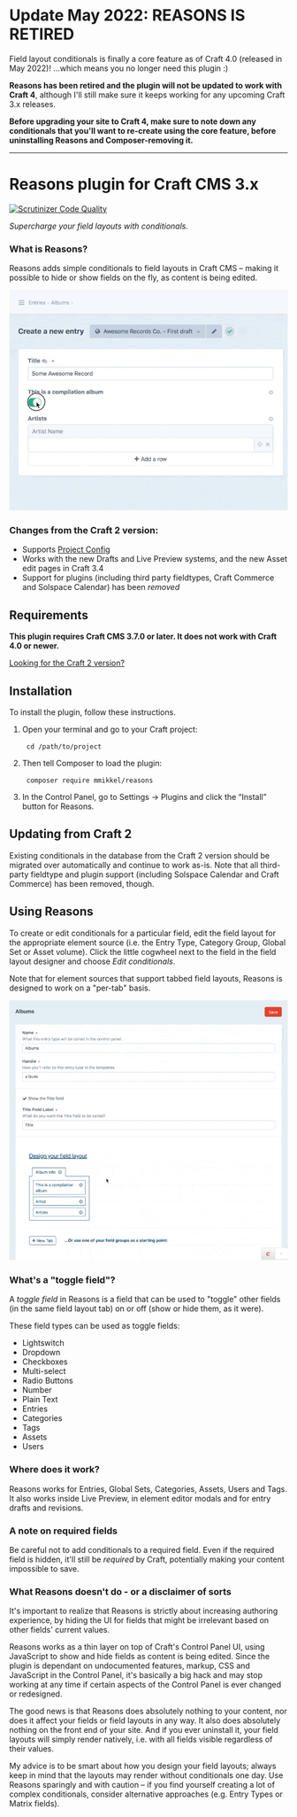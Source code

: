 # Update May 2022: REASONS IS RETIRED

Field layout conditionals is finally a core feature as of Craft 4.0 (released in May 2022)! ...which means you no longer need this plugin :)    

**Reasons has been retired and the plugin will not be updated to work with Craft 4**, although I'll still make sure it keeps working for any upcoming Craft 3.x releases.  

**Before upgrading your site to Craft 4, make sure to note down any conditionals that you'll want to re-create using the core feature, before uninstalling Reasons and Composer-removing it.**

_______

# Reasons plugin for Craft CMS 3.x  

[![Scrutinizer Code Quality](https://scrutinizer-ci.com/g/mmikkel/Reasons-Craft3/badges/quality-score.png?b=master)](https://scrutinizer-ci.com/g/mmikkel/Reasons-Craft3/?branch=master)

_Supercharge your field layouts with conditionals._  

### What is Reasons?

Reasons adds simple conditionals to field layouts in Craft CMS – making it possible to hide or show fields on the fly, as content is being edited.  

![Using a Lightswitch to toggle between two different fields](resources/demo.gif)  

### Changes from the Craft 2 version:  

* Supports [Project Config](https://docs.craftcms.com/v3/project-config.html)  
* Works with the new Drafts and Live Preview systems, and the new Asset edit pages in Craft 3.4  
* Support for plugins (including third party fieldtypes, Craft Commerce and Solspace Calendar) has been *removed*  

## Requirements

**This plugin requires Craft CMS 3.7.0 or later. It does not work with Craft 4.0 or newer.**

[Looking for the Craft 2 version?](https://github.com/mmikkel/Reasons-Craft)

## Installation

To install the plugin, follow these instructions.

1. Open your terminal and go to your Craft project:

        cd /path/to/project

2. Then tell Composer to load the plugin:

        composer require mmikkel/reasons

3. In the Control Panel, go to Settings → Plugins and click the “Install” button for Reasons.

## Updating from Craft 2

Existing conditionals in the database from the Craft 2 version should be migrated over automatically and continue to work as-is. Note that all third-party fieldtype and plugin support (including Solspace Calendar and Craft Commerce) has been removed, though.  

## Using Reasons

To create or edit conditionals for a particular field, edit the field layout for the appropriate element source (i.e. the Entry Type, Category Group, Global Set or Asset volume). Click the little cogwheel next to the field in the field layout designer and choose _Edit conditionals_.  

Note that for element sources that support tabbed field layouts, Reasons is designed to work on a "per-tab" basis.  

![Setting up conditionals using the built-in field layout designer](resources/demo2.gif)  

### What's a "toggle field"?

A _toggle field_ in Reasons is a field that can be used to "toggle" other fields (in the same field layout tab) on or off (show or hide them, as it were).  

These field types can be used as toggle fields:  

* Lightswitch
* Dropdown
* Checkboxes
* Multi-select
* Radio Buttons
* Number
* Plain Text
* Entries
* Categories
* Tags
* Assets
* Users

### Where does it work?

Reasons works for Entries, Global Sets, Categories, Assets, Users and Tags. It also works inside Live Preview, in element editor modals and for entry drafts and revisions.  

### A note on required fields

Be careful not to add conditionals to a required field. Even if the required field is hidden, it'll still be _required_ by Craft, potentially making your content impossible to save.  

### What Reasons doesn't do - or a disclaimer of sorts

It's important to realize that Reasons is strictly about increasing authoring experience, by hiding the UI for fields that might be irrelevant based on other fields' current values.  
 
Reasons works as a thin layer on top of Craft's Control Panel UI, using JavaScript to show and hide fields as content is being edited. Since the plugin is dependant on undocumented features, markup, CSS and JavaScript in the Control Panel, it's basically a big hack and may stop working at any time if certain aspects of the Control Panel is ever changed or redesigned.  

The good news is that Reasons does absolutely nothing to your content, nor does it affect your fields or field layouts in any way. It also does absolutely nothing on the front end of your site. And if you ever uninstall it, your field layouts will simply render natively, i.e. with all fields visible regardless of their values.  

My advice is to be smart about how you design your field layouts; always keep in mind that the layouts may render without conditionals one day. Use Reasons sparingly and with caution – if you find yourself creating a lot of complex conditionals, consider alternative approaches (e.g. Entry Types or Matrix fields).  
